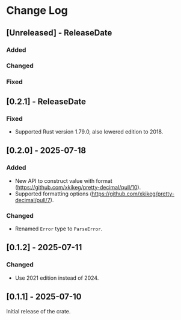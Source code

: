 # Change Log

## [Unreleased] - ReleaseDate

### Added

### Changed

### Fixed

## [0.2.1] - ReleaseDate

### Fixed

* Supported Rust version 1.79.0, also lowered edition to 2018.

## [0.2.0] - 2025-07-18

### Added

* New API to construct value with format (https://github.com/xkikeg/pretty-decimal/pull/10).
* Supported formatting options (https://github.com/xkikeg/pretty-decimal/pull/7).

### Changed

* Renamed `Error` type to `ParseError`.

## [0.1.2] - 2025-07-11

### Changed

* Use 2021 edition instead of 2024.

## [0.1.1] - 2025-07-10

Initial release of the crate.
